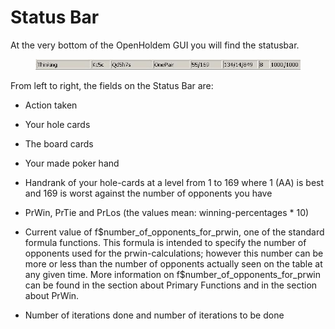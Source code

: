 # Status Bar

At the very bottom of the OpenHoldem GUI you will find the statusbar.

<figure>
<img src="images/openholdem/gui/statusbar.jpg" />
</figure>

From left to right, the fields on the Status Bar are:

- Action taken

- Your hole cards

- The board cards

- Your made poker hand

- Handrank of your hole-cards at a level from 1 to 169 where 1 (AA) is
  best and 169 is worst against the number of opponents you have

- PrWin, PrTie and PrLos (the values mean: winning-percentages \* 10)

- Current value of f\$number_of_opponents_for_prwin, one of the standard
  formula functions. This formula is intended to specify the number of
  opponents used for the prwin-calculations; however this number can be
  more or less than the number of opponents actually seen on the table
  at any given time. More information on
  f\$number_of_opponents_for_prwin can be found in the section about
  Primary Functions and in the section about PrWin.

- Number of iterations done and number of iterations to be done
